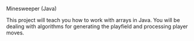 Minesweeper (Java)

This project will teach you how to work with arrays in Java. You will be dealing with algorithms for generating the playfield and processing player moves.
